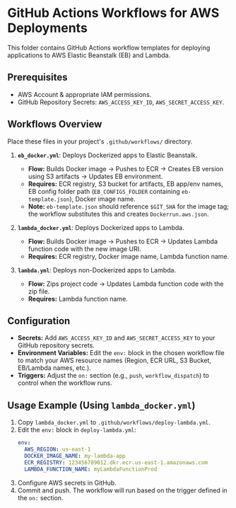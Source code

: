 # GitHub Actions Workflows for AWS Deployments

This folder contains GitHub Actions workflow templates for deploying applications to AWS Elastic Beanstalk (EB) and Lambda.

## Prerequisites

*   AWS Account & appropriate IAM permissions.
*   GitHub Repository Secrets: `AWS_ACCESS_KEY_ID`, `AWS_SECRET_ACCESS_KEY`.

## Workflows Overview

Place these files in your project's `.github/workflows/` directory.

1.  **`eb_docker.yml`**: Deploys Dockerized apps to Elastic Beanstalk.
    *   **Flow:** Builds Docker image -> Pushes to ECR -> Creates EB version using S3 artifacts -> Updates EB environment.
    *   **Requires:** ECR registry, S3 bucket for artifacts, EB app/env names, EB config folder path (`EB_CONFIGS_FOLDER` containing `eb-template.json`), Docker image name.
    *   **Note:** `eb-template.json` should reference `$GIT_SHA` for the image tag; the workflow substitutes this and creates `Dockerrun.aws.json`.

2.  **`lambda_docker.yml`**: Deploys Dockerized apps to Lambda.
    *   **Flow:** Builds Docker image -> Pushes to ECR -> Updates Lambda function code with the new image URI.
    *   **Requires:** ECR registry, Docker image name, Lambda function name.

3.  **`lambda.yml`**: Deploys non-Dockerized apps to Lambda.
    *   **Flow:** Zips project code -> Updates Lambda function code with the zip file.
    *   **Requires:** Lambda function name.

## Configuration

*   **Secrets:** Add `AWS_ACCESS_KEY_ID` and `AWS_SECRET_ACCESS_KEY` to your GitHub repository secrets.
*   **Environment Variables:** Edit the `env:` block in the chosen workflow file to match your AWS resource names (Region, ECR URL, S3 Bucket, EB/Lambda names, etc.).
*   **Triggers:** Adjust the `on:` section (e.g., `push`, `workflow_dispatch`) to control when the workflow runs.

## Usage Example (Using `lambda_docker.yml`)

1.  Copy `lambda_docker.yml` to `.github/workflows/deploy-lambda.yml`.
2.  Edit the `env:` block in `deploy-lambda.yml`:
    ```yaml
    env:
      AWS_REGION: us-east-1
      DOCKER_IMAGE_NAME: my-lambda-app
      ECR_REGISTRY: 123456789012.dkr.ecr.us-east-1.amazonaws.com
      LAMBDA_FUNCTION_NAME: myLambdaFunctionProd
    ```
3.  Configure AWS secrets in GitHub.
4.  Commit and push. The workflow will run based on the trigger defined in the `on:` section.
